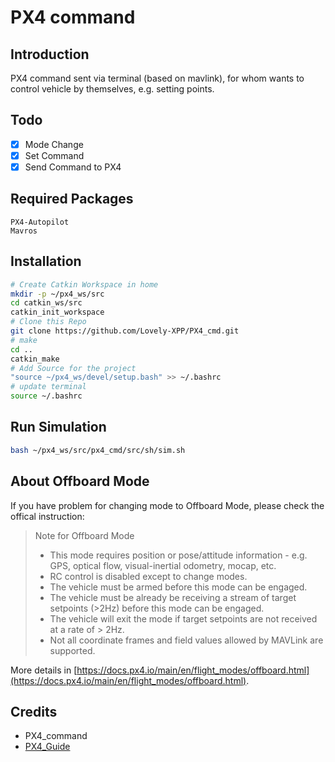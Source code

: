 # PX4 command

## Introduction
PX4 command sent via terminal (based on mavlink), for whom wants to control vehicle by themselves, e.g. setting points.

## Todo
- [x] Mode Change
- [x] Set Command 
- [x] Send Command to PX4

## Required Packages
```
PX4-Autopilot
Mavros
```

## Installation
```bash
# Create Catkin Workspace in home
mkdir -p ~/px4_ws/src 
cd catkin_ws/src
catkin_init_workspace
# Clone this Repo
git clone https://github.com/Lovely-XPP/PX4_cmd.git
# make
cd ..
catkin_make
# Add Source for the project
"source ~/px4_ws/devel/setup.bash" >> ~/.bashrc
# update terminal
source ~/.bashrc
```

## Run Simulation
```bash
bash ~/px4_ws/src/px4_cmd/src/sh/sim.sh
```

## About Offboard Mode
If you have problem for changing mode to Offboard Mode, please check the offical instruction:

> Note for Offboard Mode
> - This mode requires position or pose/attitude information - e.g. GPS, optical flow, visual-inertial odometry, mocap, etc.
> - RC control is disabled except to change modes.
> - The vehicle must be armed before this mode can be engaged.
> - The vehicle must be already be receiving a stream of target setpoints (>2Hz) before this mode can be engaged.
> - The vehicle will exit the mode if target setpoints are not received at a rate of > 2Hz.
> - Not all coordinate frames and field values allowed by MAVLink are supported.

More details in [https://docs.px4.io/main/en/flight_modes/offboard.html](https://docs.px4.io/main/en/flight_modes/offboard.html).

## Credits
- PX4_command
- [PX4_Guide](https://docs.px4.io/main)
